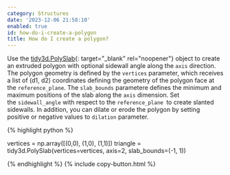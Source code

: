 ```yaml
---
category: Structures
date: '2023-12-06 21:58:10'
enabled: true
id: how-do-i-create-a-polygon
title: How do I create a polygon?
---
```


Use the&nbsp;[tidy3d.PolySlab](https://docs.flexcompute.com/projects/tidy3d/en/latest/_autosummary/tidy3d.PolySlab.html){: target="_blank" rel="noopener"}&nbsp;object to create an extruded polygon with optional sidewall angle along the `axis` direction. The polygon geometry is defined by the&nbsp;`vertices` parameter, which receives a list of (d1, d2) coordinates defining the geometry of the polygon face at the&nbsp;`reference_plane`. The&nbsp;`slab_bounds`&nbsp;parametere defines the minimum and maximum positions of the slab along the&nbsp;`axis` dimension. Set the&nbsp;`sidewall_angle` with respect to the `reference_plane `to create slanted sidewalls. In addition, you can dilate or erode the polygon by setting positive or negative values to&nbsp;`dilation` parameter.

<div markdown class="code-snippet">{% highlight python %}

vertices = np.array([(0,0), (1,0), (1,1)])
triangle = tidy3d.PolySlab(vertices=vertices, axis=2, slab_bounds=(-1, 1))

{% endhighlight %}
{% include copy-button.html %}</div>
